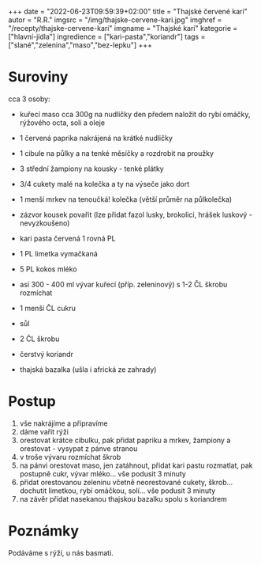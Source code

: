 +++
date = "2022-06-23T09:59:39+02:00"
title = "Thajské červené kari"
autor = "R.R."
imgsrc = "/img/thajske-cervene-kari.jpg"
imghref = "/recepty/thajske-cervene-kari"
imgname = "Thajské kari"
kategorie = ["hlavní-jídla"]
ingredience = ["kari-pasta","koriandr"]
tags = ["slané","zelenina","maso","bez-lepku"]
+++

# Suroviny
cca 3 osoby:
- kuřecí maso cca 300g na nudličky den předem naložit do rybí omáčky, rýžového octa, soli a oleje
- 1 červená paprika nakrájená na krátké nudličky
- 1 cibule na půlky a na tenké měsíčky a rozdrobit na proužky
- 3 střední žampiony na kousky - tenké plátky
- 3/4 cukety malé na kolečka a ty na výseče jako dort
- 1 menší mrkev na tenoučká! kolečka (větší průměr na půlkolečka)
- zázvor kousek povařit
(lze přidat fazol lusky, brokolici, hrášek luskový - nevyzkoušeno)

- kari pasta červená 1 rovná PL
- 1 PL limetka vymačkaná
- 5 PL kokos mléko
- asi 300 - 400 ml vývar kuřecí (příp. zeleninový) s 1-2 ČL škrobu rozmíchat
- 1 menší ČL cukru
- sůl
- 2 ČL škrobu
- čerstvý koriandr
- thajská bazalka (ušla i africká ze zahrady)

# Postup
1. vše nakrájíme a připravíme
2. dáme vařit rýži 
3. orestovat krátce cibulku, pak přidat papriku a mrkev, žampiony a orestovat - vysypat z pánve stranou
4. v troše vývaru rozmíchat škrob
5. na pánvi orestovat maso, jen zatáhnout, přidat kari pastu rozmatlat, pak postupně cukr, vývar mléko... vše podusit 3 minuty
6. přidat orestovanou zeleninu včetně neorestované cukety, škrob... dochutit limetkou, rybí omáčkou, solí... vše podusit 3 minuty
7. na závěr přidat nasekanou thajskou bazalku spolu s koriandrem

# Poznámky
Podáváme s rýží, u nás basmati.
<!--more-->